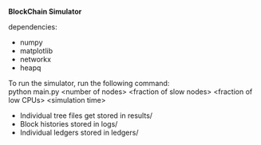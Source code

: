 **BlockChain Simulator**

dependencies:
- numpy
- matplotlib
- networkx
- heapq

To run the simulator, run the following command:\
python main.py \<number of nodes\> \<fraction of slow nodes\> \<fraction of low CPUs\> \<simulation time\> 

- Individual tree files get stored in results/
- Block histories stored in logs/
- Individual ledgers stored in ledgers/


